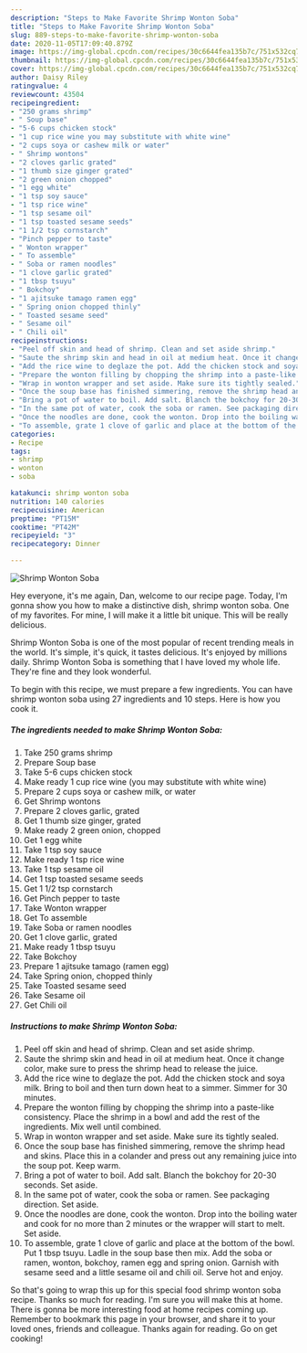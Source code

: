 ```yaml
---
description: "Steps to Make Favorite Shrimp Wonton Soba"
title: "Steps to Make Favorite Shrimp Wonton Soba"
slug: 889-steps-to-make-favorite-shrimp-wonton-soba
date: 2020-11-05T17:09:40.879Z
image: https://img-global.cpcdn.com/recipes/30c6644fea135b7c/751x532cq70/shrimp-wonton-soba-recipe-main-photo.jpg
thumbnail: https://img-global.cpcdn.com/recipes/30c6644fea135b7c/751x532cq70/shrimp-wonton-soba-recipe-main-photo.jpg
cover: https://img-global.cpcdn.com/recipes/30c6644fea135b7c/751x532cq70/shrimp-wonton-soba-recipe-main-photo.jpg
author: Daisy Riley
ratingvalue: 4
reviewcount: 43504
recipeingredient:
- "250 grams shrimp"
- " Soup base"
- "5-6 cups chicken stock"
- "1 cup rice wine you may substitute with white wine"
- "2 cups soya or cashew milk or water"
- " Shrimp wontons"
- "2 cloves garlic grated"
- "1 thumb size ginger grated"
- "2 green onion chopped"
- "1 egg white"
- "1 tsp soy sauce"
- "1 tsp rice wine"
- "1 tsp sesame oil"
- "1 tsp toasted sesame seeds"
- "1 1/2 tsp cornstarch"
- "Pinch pepper to taste"
- " Wonton wrapper"
- " To assemble"
- " Soba or ramen noodles"
- "1 clove garlic grated"
- "1 tbsp tsuyu"
- " Bokchoy"
- "1 ajitsuke tamago ramen egg"
- " Spring onion chopped thinly"
- " Toasted sesame seed"
- " Sesame oil"
- " Chili oil"
recipeinstructions:
- "Peel off skin and head of shrimp. Clean and set aside shrimp."
- "Saute the shrimp skin and head in oil at medium heat. Once it change color, make sure to press the shrimp head to release the juice."
- "Add the rice wine to deglaze the pot. Add the chicken stock and soya milk. Bring to boil and then turn down heat to a simmer. Simmer for 30 minutes."
- "Prepare the wonton filling by chopping the shrimp into a paste-like consistency. Place the shrimp in a bowl and add the rest of the ingredients. Mix well until combined."
- "Wrap in wonton wrapper and set aside. Make sure its tightly sealed."
- "Once the soup base has finished simmering, remove the shrimp head and skins. Place this in a colander and press out any remaining juice into the soup pot. Keep warm."
- "Bring a pot of water to boil. Add salt. Blanch the bokchoy for 20-30 seconds. Set aside."
- "In the same pot of water, cook the soba or ramen. See packaging direction. Set aside."
- "Once the noodles are done, cook the wonton. Drop into the boiling water and cook for no more than 2 minutes or the wrapper will start to melt. Set aside."
- "To assemble, grate 1 clove of garlic and place at the bottom of the bowl. Put 1 tbsp tsuyu. Ladle in the soup base then mix. Add the soba or ramen, wonton, bokchoy, ramen egg and spring onion. Garnish with sesame seed and a little sesame oil and chili oil. Serve hot and enjoy."
categories:
- Recipe
tags:
- shrimp
- wonton
- soba

katakunci: shrimp wonton soba 
nutrition: 140 calories
recipecuisine: American
preptime: "PT15M"
cooktime: "PT42M"
recipeyield: "3"
recipecategory: Dinner

---
```



![Shrimp Wonton Soba](https://img-global.cpcdn.com/recipes/30c6644fea135b7c/751x532cq70/shrimp-wonton-soba-recipe-main-photo.jpg)

Hey everyone, it's me again, Dan, welcome to our recipe page. Today, I'm gonna show you how to make a distinctive dish, shrimp wonton soba. One of my favorites. For mine, I will make it a little bit unique. This will be really delicious.

Shrimp Wonton Soba is one of the most popular of recent trending meals in the world. It's simple, it's quick, it tastes delicious. It's enjoyed by millions daily. Shrimp Wonton Soba is something that I have loved my whole life. They're fine and they look wonderful.




To begin with this recipe, we must prepare a few ingredients. You can have shrimp wonton soba using 27 ingredients and 10 steps. Here is how you cook it.

<!--inarticleads1-->

##### The ingredients needed to make Shrimp Wonton Soba:

1. Take 250 grams shrimp
1. Prepare  Soup base
1. Take 5-6 cups chicken stock
1. Make ready 1 cup rice wine (you may substitute with white wine)
1. Prepare 2 cups soya or cashew milk, or water
1. Get  Shrimp wontons
1. Prepare 2 cloves garlic, grated
1. Get 1 thumb size ginger, grated
1. Make ready 2 green onion, chopped
1. Get 1 egg white
1. Take 1 tsp soy sauce
1. Make ready 1 tsp rice wine
1. Take 1 tsp sesame oil
1. Get 1 tsp toasted sesame seeds
1. Get 1 1/2 tsp cornstarch
1. Get Pinch pepper to taste
1. Take  Wonton wrapper
1. Get  To assemble
1. Take  Soba or ramen noodles
1. Get 1 clove garlic, grated
1. Make ready 1 tbsp tsuyu
1. Take  Bokchoy
1. Prepare 1 ajitsuke tamago (ramen egg)
1. Take  Spring onion, chopped thinly
1. Take  Toasted sesame seed
1. Take  Sesame oil
1. Get  Chili oil




<!--inarticleads2-->

##### Instructions to make Shrimp Wonton Soba:

1. Peel off skin and head of shrimp. Clean and set aside shrimp.
1. Saute the shrimp skin and head in oil at medium heat. Once it change color, make sure to press the shrimp head to release the juice.
1. Add the rice wine to deglaze the pot. Add the chicken stock and soya milk. Bring to boil and then turn down heat to a simmer. Simmer for 30 minutes.
1. Prepare the wonton filling by chopping the shrimp into a paste-like consistency. Place the shrimp in a bowl and add the rest of the ingredients. Mix well until combined.
1. Wrap in wonton wrapper and set aside. Make sure its tightly sealed.
1. Once the soup base has finished simmering, remove the shrimp head and skins. Place this in a colander and press out any remaining juice into the soup pot. Keep warm.
1. Bring a pot of water to boil. Add salt. Blanch the bokchoy for 20-30 seconds. Set aside.
1. In the same pot of water, cook the soba or ramen. See packaging direction. Set aside.
1. Once the noodles are done, cook the wonton. Drop into the boiling water and cook for no more than 2 minutes or the wrapper will start to melt. Set aside.
1. To assemble, grate 1 clove of garlic and place at the bottom of the bowl. Put 1 tbsp tsuyu. Ladle in the soup base then mix. Add the soba or ramen, wonton, bokchoy, ramen egg and spring onion. Garnish with sesame seed and a little sesame oil and chili oil. Serve hot and enjoy.




So that's going to wrap this up for this special food shrimp wonton soba recipe. Thanks so much for reading. I'm sure you will make this at home. There is gonna be more interesting food at home recipes coming up. Remember to bookmark this page in your browser, and share it to your loved ones, friends and colleague. Thanks again for reading. Go on get cooking!
